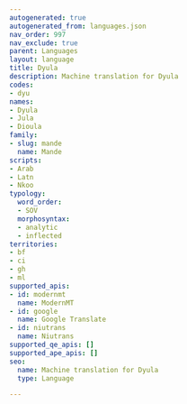 ```yaml
---
autogenerated: true
autogenerated_from: languages.json
nav_order: 997
nav_exclude: true
parent: Languages
layout: language
title: Dyula
description: Machine translation for Dyula
codes:
- dyu
names:
- Dyula
- Jula
- Dioula
family:
- slug: mande
  name: Mande
scripts:
- Arab
- Latn
- Nkoo
typology:
  word_order:
  - SOV
  morphosyntax:
  - analytic
  - inflected
territories:
- bf
- ci
- gh
- ml
supported_apis:
- id: modernmt
  name: ModernMT
- id: google
  name: Google Translate
- id: niutrans
  name: Niutrans
supported_qe_apis: []
supported_ape_apis: []
seo:
  name: Machine translation for Dyula
  type: Language

---
```



